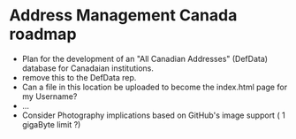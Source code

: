 # Address Management Canada roadmap

* Plan for the development of an "All Canadian Addresses" (DefData) database for Canadaian institutions.
* remove this to the DefData rep.
* Can a file in this location be uploaded to become the index.html page for my Username?
* ...
* Consider Photography implications based on GitHub's image support ( 1 gigaByte limit ?)

